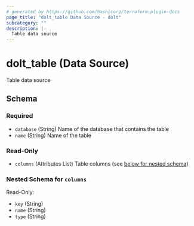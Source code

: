 ```yaml
---
# generated by https://github.com/hashicorp/terraform-plugin-docs
page_title: "dolt_table Data Source - dolt"
subcategory: ""
description: |-
  Table data source
---
```


# dolt_table (Data Source)

Table data source



<!-- schema generated by tfplugindocs -->
## Schema

### Required

- `database` (String) Name of the database that contains the table
- `name` (String) Name of the table

### Read-Only

- `columns` (Attributes List) Table columns (see [below for nested schema](#nestedatt--columns))

<a id="nestedatt--columns"></a>
### Nested Schema for `columns`

Read-Only:

- `key` (String)
- `name` (String)
- `type` (String)
